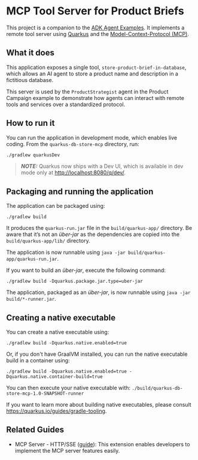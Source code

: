 # MCP Tool Server for Product Briefs

This project is a companion to the [ADK Agent Examples](../adk/README.md). It implements a remote tool server using [Quarkus](https://quarkus.io/) and the [Model-Context-Protocol (MCP)](https://github.com/model-context-protocol/specification).

## What it does

This application exposes a single tool, `store-product-brief-in-database`, which allows an AI agent to store a product name and description in a fictitious database.

This server is used by the `ProductStrategist` agent in the Product Campaign example to demonstrate how agents can interact with remote tools and services over a standardized protocol.

## How to run it

You can run the application in development mode, which enables live coding. From the `quarkus-db-store-mcp` directory, run:

```bash
./gradlew quarkusDev
```

> **_NOTE:_**  Quarkus now ships with a Dev UI, which is available in dev mode only at <http://localhost:8080/q/dev/>.

## Packaging and running the application

The application can be packaged using:

```shell script
./gradlew build
```

It produces the `quarkus-run.jar` file in the `build/quarkus-app/` directory.
Be aware that it’s not an _über-jar_ as the dependencies are copied into the `build/quarkus-app/lib/` directory.

The application is now runnable using `java -jar build/quarkus-app/quarkus-run.jar`.

If you want to build an _über-jar_, execute the following command:

```shell script
./gradlew build -Dquarkus.package.jar.type=uber-jar
```

The application, packaged as an _über-jar_, is now runnable using `java -jar build/*-runner.jar`.

## Creating a native executable

You can create a native executable using:

```shell script
./gradlew build -Dquarkus.native.enabled=true
```

Or, if you don't have GraalVM installed, you can run the native executable build in a container using:

```shell script
./gradlew build -Dquarkus.native.enabled=true -Dquarkus.native.container-build=true
```

You can then execute your native executable with: `./build/quarkus-db-store-mcp-1.0-SNAPSHOT-runner`

If you want to learn more about building native executables, please consult <https://quarkus.io/guides/gradle-tooling>.

## Related Guides

- MCP Server - HTTP/SSE ([guide](https://docs.quarkiverse.io/quarkus-mcp-server/dev/index.html)): This extension enables
  developers to implement the MCP server features easily.
